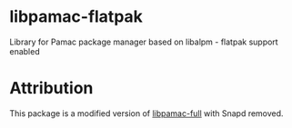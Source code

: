 # libpamac-flatpak
Library for Pamac package manager based on libalpm - flatpak support enabled

# Attribution
This package is a modified version of [libpamac-full](https://aur.archlinux.org/packages/libpamac-full) with Snapd removed.